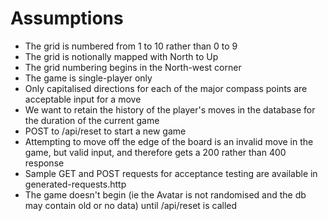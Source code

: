 # Assumptions

* The grid is numbered from 1 to 10 rather than 0 to 9
* The grid is notionally mapped with North to Up
* The grid numbering begins in the North-west corner
* The game is single-player only
* Only capitalised directions for each of the major compass points are acceptable input for a move
* We want to retain the history of the player's moves in the database for the duration of the current game
* POST to /api/reset to start a new game
* Attempting to move off the edge of the board is an invalid move in the game, but valid input, and therefore gets a 200 rather than 400 response
* Sample GET and POST requests for acceptance testing are available in generated-requests.http
* The game doesn't begin (ie the Avatar is not randomised and the db may contain old or no data) until /api/reset is called


